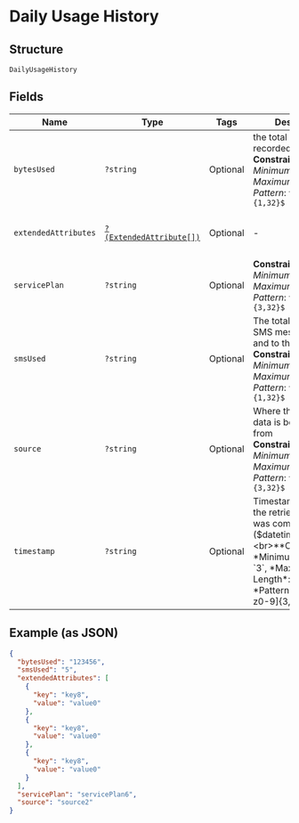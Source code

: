 
# Daily Usage History

## Structure

`DailyUsageHistory`

## Fields

| Name | Type | Tags | Description | Getter | Setter |
|  --- | --- | --- | --- | --- | --- |
| `bytesUsed` | `?string` | Optional | the total data usage recorded in Bytes<br>**Constraints**: *Minimum Length*: `1`, *Maximum Length*: `32`, *Pattern*: `^[0-9]{1,32}$` | getBytesUsed(): ?string | setBytesUsed(?string bytesUsed): void |
| `extendedAttributes` | [`?(ExtendedAttribute[])`](../../doc/models/extended-attribute.md) | Optional | - | getExtendedAttributes(): ?array | setExtendedAttributes(?array extendedAttributes): void |
| `servicePlan` | `?string` | Optional | **Constraints**: *Minimum Length*: `3`, *Maximum Length*: `32`, *Pattern*: `^[A-Za-z0-9]{3,32}$` | getServicePlan(): ?string | setServicePlan(?string servicePlan): void |
| `smsUsed` | `?string` | Optional | The total number of SMS messages from and to the device<br>**Constraints**: *Minimum Length*: `1`, *Maximum Length*: `32`, *Pattern*: `^[0-9]{1,32}$` | getSmsUsed(): ?string | setSmsUsed(?string smsUsed): void |
| `source` | `?string` | Optional | Where the collected data is being gathered from<br>**Constraints**: *Minimum Length*: `3`, *Maximum Length*: `32`, *Pattern*: `^[A-Za-z0-9]{3,32}$` | getSource(): ?string | setSource(?string source): void |
| `timestamp` | `?string` | Optional | Timestamp of when the retrieved record was completed ($datetime)<br>**Constraints**: *Minimum Length*: `3`, *Maximum Length*: `32`, *Pattern*: `^[A-Za-z0-9]{3,32}$` | getTimestamp(): ?string | setTimestamp(?string timestamp): void |

## Example (as JSON)

```json
{
  "bytesUsed": "123456",
  "smsUsed": "5",
  "extendedAttributes": [
    {
      "key": "key8",
      "value": "value0"
    },
    {
      "key": "key8",
      "value": "value0"
    },
    {
      "key": "key8",
      "value": "value0"
    }
  ],
  "servicePlan": "servicePlan6",
  "source": "source2"
}
```

